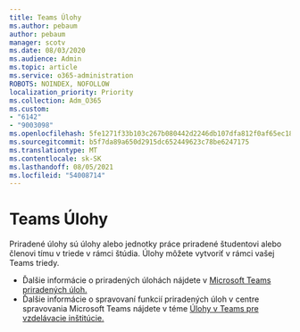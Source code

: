 ```yaml
---
title: Teams Úlohy
ms.author: pebaum
author: pebaum
manager: scotv
ms.date: 08/03/2020
ms.audience: Admin
ms.topic: article
ms.service: o365-administration
ROBOTS: NOINDEX, NOFOLLOW
localization_priority: Priority
ms.collection: Adm_O365
ms.custom:
- "6142"
- "9003098"
ms.openlocfilehash: 5fe1271f33b103c267b080442d2246db107dfa812f0af65ec1808dd1cd640a4e
ms.sourcegitcommit: b5f7da89a650d2915dc652449623c78be6247175
ms.translationtype: MT
ms.contentlocale: sk-SK
ms.lasthandoff: 08/05/2021
ms.locfileid: "54008714"
---
```

# <a name="teams-assignments"></a>Teams Úlohy

Priradené úlohy sú úlohy alebo jednotky práce priradené študentovi alebo členovi tímu v triede v rámci štúdia. Úlohy môžete vytvoriť v rámci vašej Teams triedy.

- Ďalšie informácie o priradených úlohách nájdete v [Microsoft Teams priradených úloh.](https://support.microsoft.com/en-us/office/microsoft-teams-5aa4431a-8a3c-4aa5-87a6-b6401abea114#ID0EAABAAA=Assignments)
- Ďalšie informácie o spravovaní funkcií priradených úloh v centre spravovania Microsoft Teams nájdete v téme [Úlohy v Teams pre vzdelávacie inštitúcie.](https://docs.microsoft.com/microsoftteams/expand-teams-across-your-org/assignments-in-teams)